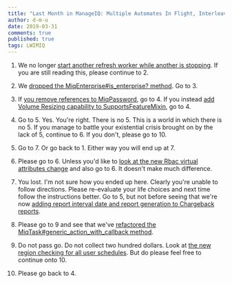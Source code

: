 ```yaml
---
title: "Last Month in ManageIQ: Multiple Automates In Flight, Interleaving, And Then :explosion:"
author: d-m-u
date: 2019-03-31
comments: true
published: true
tags: LWIMIQ
---
```


1. We no longer [start another refresh worker while another is stopping](https://github.com/ManageIQ/manageiq/pull/18583). If you are still reading this, please continue to 2. 

2. We [dropped the MiqEnterprise#is_enterprise? method](https://github.com/ManageIQ/manageiq/pull/18572). Go to 3. 

3. If [you remove references to MiqPassword](https://github.com/ManageIQ/manageiq/pull/18567), go to 4. If you instead [add Volume Resizing capability to SupportsFeatureMixin](https://github.com/ManageIQ/manageiq/pull/18560), go to 4. 

4. Go to 5. Yes. You're right. There is no 5. This is a world in which there is no 5. If you manage to battle your existential crisis brought on by the lack of 5, continue to 6. If you don't, please go to 10. 

6. Go to 7. Or go back to 1. Either way you will end up at 7. 

7. Please go to 6. Unless you'd like to [look at the new Rbac virtual attributes change](https://github.com/ManageIQ/manageiq/pull/18543) and also go to 6. It doesn't make much difference. 

11. You lost. I'm not sure how you ended up here. Clearly you're unable to follow directions. Please re-evaluate your life choices and next time follow the instructions better. Go to 5, but not before seeing that we're now [adding report interval date and report generation to Chargeback reports](https://github.com/ManageIQ/manageiq/pull/18569).

8. Please go to 9 and see that we've [refactored the MiqTask#generic_action_with_callback method](https://github.com/ManageIQ/manageiq/pull/18578). 

9. Do not pass go. Do not collect two hundred dollars. Look at [the new region checking for all user schedules](https://github.com/ManageIQ/manageiq/pull/18512). But do please feel free to continue onto 10. 

10. Please go back to 4. 
